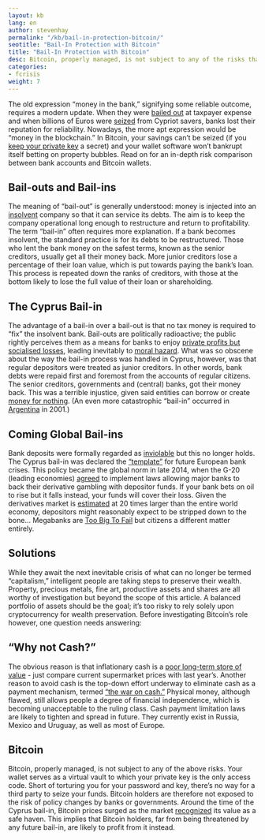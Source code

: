 ```yaml
---
layout: kb
lang: en
author: stevenhay
permalink: "/kb/bail-in-protection-bitcoin/"
seotitle: "Bail-In Protection with Bitcoin"
title: "Bail-In Protection with Bitcoin"
desc: Bitcoin, properly managed, is not subject to any of the risks that bail-ins present.
categories: 
- fcrisis
weight: 7
---
```

The old expression “money in the bank,” signifying some reliable outcome, requires a modern update. When they were [bailed out](https://en.wikipedia.org/wiki/Troubled_Asset_Relief_Program) at taxpayer expense and when billions of Euros were [seized](http://www.telegraph.co.uk/finance/financialcrisis/10024209/Bank-of-Cyprus-executes-depositor-bail-in.html) from Cypriot savers, banks lost their reputation for reliability. Nowadays, the more apt expression would be “money in the blockchain.” In Bitcoin, your savings can’t be seized (if you [keep your private key](/kb/what-is-a-bitcoin-private-key/) a secret) and your wallet software won’t bankrupt itself betting on property bubbles. Read on for an in-depth risk comparison between bank accounts and Bitcoin wallets.

## Bail-outs and Bail-ins

The meaning of “bail-out” is generally understood: money is injected into an [insolvent](http://www.investopedia.com/terms/i/insolvency.asp) company so that it can service its debts. The aim is to keep the company operational long enough to restructure and return to profitability. The term “bail-in” often requires more explanation. If a bank becomes insolvent, the standard practice is for its debts to be restructured. Those who lent the bank money on the safest terms, known as the senior creditors, usually get all their money back. More junior creditors lose a percentage of their loan value, which is put towards paying the bank’s loan. This process is repeated down the ranks of creditors, with those at the bottom likely to lose the full value of their loan or shareholding.

## The Cyprus Bail-in

The advantage of a bail-in over a bail-out is that no tax money is required to “fix” the insolvent bank. Bail-outs are politically radioactive; the public rightly perceives them as a means for banks to enjoy [private profits but socialised losses](http://www.investopedia.com/terms/p/privatizing-profits-and-socializing-losses.asp), leading inevitably to [moral hazard](http://www.investopedia.com/ask/answers/09/moral-hazard.asp). What was so obscene about the way the bail-in process was handled in Cyprus, however, was that regular depositors were treated as junior creditors. In other words, bank debts were repaid first and foremost from the accounts of regular citizens. The senior creditors, governments and (central) banks, got their money back. This was a terrible injustice, given said entities can borrow or create [money for nothing](https://www.youtube.com/channel/UCThv5tYUVaG4ZPA3p6EXZbQ). (An even more catastrophic “bail-in” occurred in [Argentina](http://landingpadba.com/2001-argentine-economic-crisis/) in 2001.)

## Coming Global Bail-ins

Bank deposits were formally regarded as [inviolable](http://dictionary.reference.com/browse/inviolable) but this no longer holds. The Cyprus bail-in was declared the [“template”](http://www.reuters.com/article/2013/03/25/uk-eurogroup-cyprus-dijsselbloem-idUKBRE92O0IL20130325) for future European bank crises. This policy became the global norm in late 2014, when the G-20 (leading economies) [agreed](https://www.lewrockwell.com/2014/12/mark-nestmann/worldwide-bail-ins-are-coming/) to implement laws allowing major banks to back their derivative gambling with depositor funds. If your bank bets on oil to rise but it falls instead, your funds will cover their loss. Given the derivatives market is [estimated](http://www.washingtonsblog.com/2012/05/top-derivatives-expert-finally-gives-a-credible-estimate-of-the-size-of-the-global-derivatives-market.html) at 20 times larger than the entire world economy, depositors might reasonably expect to be stripped down to the bone... Megabanks are [Too Big To Fail](https://en.wikipedia.org/wiki/Too_big_to_fail) but citizens a different matter entirely.

## Solutions

While they await the next inevitable crisis of what can no longer be termed “capitalism,” intelligent people are taking steps to preserve their wealth. Property, precious metals, fine art, productive assets and shares are all worthy of investigation but beyond the scope of this article. A balanced portfolio of assets should be the goal; it’s too risky to rely solely upon cryptocurrency for wealth preservation. Before investigating Bitcoin’s role however, one question needs answering:

## “Why not Cash?”

The obvious reason is that inflationary cash is a [poor long-term store of value](/kb/hedge-against-inflation-with-bitcoin/) - just compare current supermarket prices with last year’s. Another reason to avoid cash is the top-down effort underway to eliminate cash as a payment mechanism, termed [“the war on cash.”](https://mises.org/library/war-cash-why-now) Physical money, although flawed, still allows people a degree of financial independence, which is becoming unacceptable to the ruling class. Cash payment limitation laws are likely to tighten and spread in future. They currently exist in Russia, Mexico and Uruguay, as well as most of Europe. 

## Bitcoin

Bitcoin, properly managed, is not subject to any of the above risks. Your wallet serves as a virtual vault to which your private key is the only access code. Short of torturing you for your password and key, there’s no way for a third party to seize your funds. Bitcoin holders are therefore not exposed to the risk of policy changes by banks or governments. Around the time of the Cyprus bail-in, Bitcoin prices surged as the market [recognized](http://money.cnn.com/2013/03/28/investing/bitcoin-cyprus/index.html) its value as a safe haven. This implies that Bitcoin holders, far from being threatened by any future bail-in, are likely to profit from it instead.

